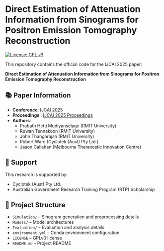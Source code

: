 # Direct Estimation of Attenuation Information from Sinograms for Positron Emission Tomography Reconstruction

[![License: GPL v3](https://img.shields.io/badge/License-GPLv3-blue.svg)](LICENSE)

This repository contains the official code for the IJCAI 2025 paper:

**Direct Estimation of Attenuation Information from Sinograms for Positron Emission Tomography Reconstruction**

## 📚 Paper Information

- **Conference**: [IJCAI 2025](https://2025.ijcai.org/special-track-on-ai-and-social-good-papers/)
- **Proceedings** : [IJCAI 2025 Proceedings](https://www.ijcai.org/proceedings/2025/1075)
- **Authors**:  
  - Prabath Hetti Mudiyanselage (RMIT University)  
  - Ruwan Tennakoon (RMIT University)  
  - John Thangarajah (RMIT University)  
  - Robert Ware (Cyclotek (Aust) Pty Ltd.)  
  - Jason Callahan (Melbourne Theranostic Innovation Centre)
 
## 🤝 Support
This research is supported by:

- Cyclotek (Aust) Pty Ltd.  
- Australian Government Research Training Program (RTP) Scholarship

## 📁 Project Structure

- `Simulation/` – Sinogram generation and preprocessing details 
- `Models/` – Model architectures 
- `Evaluation/` – Evaluation and analysis details
- `environment.yml` – Conda environment configuration  
- `LICENSE` – GPLv3 license  
- `README.md` – Project README
